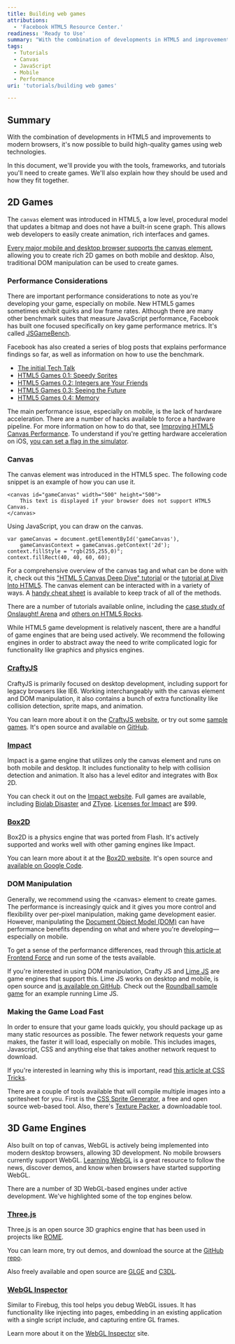 ```yaml
---
title: Building web games
attributions:
  - 'Facebook HTML5 Resource Center.'
readiness: 'Ready to Use'
summary: "With the combination of developments in HTML5 and improvements to modern browsers, it's now possible to build high-quality games using web technologies.\n"
tags:
  - Tutorials
  - Canvas
  - JavaScript
  - Mobile
  - Performance
uri: 'tutorials/building web games'

---
```

## Summary

With the combination of developments in HTML5 and improvements to modern browsers, it's now possible to build high-quality games using web technologies.

In this document, we'll provide you with the tools, frameworks, and tutorials you'll need to create games. We'll also explain how they should be used and how they fit together.

## 2D Games

The `canvas` element was introduced in HTML5, a low level, procedural model that updates a bitmap and does not have a built-in scene graph. This allows web developers to easily create animation, rich interfaces and games.

[Every major mobile and desktop browser supports the canvas element](http://www.caniuse.com/#search=canvas), allowing you to create rich 2D games on both mobile and desktop. Also, traditional DOM manipulation can be used to create games.

### Performance Considerations

There are important performance considerations to note as you're developing your game, especially on mobile. New HTML5 games sometimes exhibit quirks and low frame rates. Although there are many other benchmark suites that measure JavaScript performance, Facebook has built one focused specifically on key game performance metrics. It's called [JSGameBench](http://www.jsgamebench.com/).

Facebook has also created a series of blog posts that explains performance findings so far, as well as information on how to use the benchmark.

-   [The initial Tech Talk](https://developers.facebook.com/blog/post/454)
-   [HTML5 Games 0.1: Speedy Sprites](https://www.facebook.com/notes/facebook-engineering/html5-games-01-speedy-sprites/491691753919)
-   [HTML5 Games 0.2: Integers are Your Friends](https://developers.facebook.com/blog/post/460)
-   [HTML5 Games 0.3: Seeing the Future](https://developers.facebook.com/blog/post/468)
-   [HTML5 Games 0.4: Memory](https://developers.facebook.com/blog/post/492)

The main performance issue, especially on mobile, is the lack of hardware acceleration. There are a number of hacks available to force a hardware pipeline. For more information on how to do that, see [Improving HTML5 Canvas Performance](http://www.html5rocks.com/en/tutorials/canvas/performance/). To understand if you're getting hardware acceleration on iOS, [you can set a flag in the simulator](http://mir.aculo.us/2011/02/08/visualizing-webkits-hardware-acceleration/).

### Canvas

The canvas element was introduced in the HTML5 spec. The following code snippet is an example of how you can use it.

    <canvas id="gameCanvas" width="500" height="500">
        This text is displayed if your browser does not support HTML5 Canvas.
    </canvas>

Using JavaScript, you can draw on the canvas.

    var gameCanvas = document.getElementById('gameCanvas'),
        gameCanvasContext = gameCanvas.getContext('2d');
    context.fillStyle = "rgb(255,255,0)";
    context.fillRect(40, 40, 60, 60);

For a comprehensive overview of the canvas tag and what can be done with it, check out this ["HTML 5 Canvas Deep Dive" tutorial](http://projects.joshy.org/presentations/HTML/CanvasDeepDive/presentation.html) or the [tutorial at Dive Into HTML5](http://diveintohtml5.org/canvas.html). The canvas element can be interacted with in a variety of ways. A [handy cheat sheet](http://simon.html5.org/dump/html5-canvas-cheat-sheet.html) is available to keep track of all of the methods.

There are a number of tutorials available online, including the [case study of Onslaught! Arena](http://www.html5rocks.com/en/tutorials/casestudies/onslaught.html) and [others on HTML5 Rocks](http://www.html5rocks.com/en/tutorials/#games).

While HTML5 game development is relatively nascent, there are a handful of game engines that are being used actively. We recommend the following engines in order to abstract away the need to write complicated logic for functionality like graphics and physics engines.

### [CraftyJS](http://craftyjs.com/)

CraftyJS is primarily focused on desktop development, including support for legacy browsers like IE6. Working interchangeably with the canvas element and DOM manipulation, it also contains a bunch of extra functionality like collision detection, sprite maps, and animation.

You can learn more about it on the [CraftyJS website](http://craftyjs.com/), or try out some [sample games](http://craftyjs.com/demos.php). It's open source and available on [GitHub](https://github.com/louisstow/Crafty).

### [Impact](http://www.impactjs.com/)

Impact is a game engine that utilizes only the canvas element and runs on both mobile and desktop. It includes functionality to help with collision detection and animation. It also has a level editor and integrates with Box 2D.

You can check it out on the [Impact website](http://impactjs.com/). Full games are available, including [Biolab Disaster](http://playbiolab.com/) and [ZType](http://www.phoboslab.org/ztype/). [Licenses for Impact](http://impactjs.com/buy-impact) are \$99.

### [Box2D](http://www.box2d.org/)

Box2D is a physics engine that was ported from Flash. It's actively supported and works well with other gaming engines like Impact.

You can learn more about it at the [Box2D website](http://www.box2d.org/). It's open source and [available on Google Code](http://code.google.com/p/box2dweb/).

### DOM Manipulation

Generally, we recommend using the \<canvas\> element to create games. The performance is increasingly quick and it gives you more control and flexibility over per-pixel manipulation, making game development easier. However, manipulating the [Document Object Model (DOM)](http://en.wikipedia.org/wiki/Document_Object_Model) can have performance benefits depending on what and where you're developing— especially on mobile.

To get a sense of the performance differences, read through [this article at Frontend Force](http://blog.frontendforce.com/2010/03/games-development-in-javascript-canvas-vs-dom-benchmark/) and run some of the tests available.

If you're interested in using DOM manipulation, Crafty JS and [Lime JS](http://www.limejs.com/) are game engines that support this. Lime JS works on desktop and mobile, is open source and [is available on GitHub](https://github.com/digitalfruit/limejs). Check out the [Roundball sample game](http://www.limejs.com/static/roundball/index.html) for an example running Lime JS.

### Making the Game Load Fast

In order to ensure that your game loads quickly, you should package up as many static resources as possible. The fewer network requests your game makes, the faster it will load, especially on mobile. This includes images, Javascript, CSS and anything else that takes another network request to download.

If you're interested in learning why this is important, read [this article at CSS Tricks](http://css-tricks.com/158-css-sprites/).

There are a couple of tools available that will compile multiple images into a spritesheet for you. First is the [CSS Sprite Generator](http://spritegen.website-performance.org/), a free and open source web-based tool. Also, there's [Texture Packer](http://www.texturepacker.com/), a downloadable tool.

## 3D Game Engines

Also built on top of canvas, WebGL is actively being implemented into modern desktop browsers, allowing 3D development. No mobile browsers currently support WebGL. [Learning WebGL](http://learningwebgl.com/blog/) is a great resource to follow the news, discover demos, and know when browsers have started supporting WebGL.

There are a number of 3D WebGL-based engines under active development. We've highlighted some of the top engines below.

### [Three.js](https://github.com/mrdoob/three.js#readme)

Three.js is an open source 3D graphics engine that has been used in projects like [ROME](http://www.ro.me/).

You can learn more, try out demos, and download the source at the [GitHub repo](https://github.com/mrdoob/three.js).

Also freely available and open source are [GLGE](https://github.com/supereggbert/GLGE) and [C3DL](https://github.com/cathyatseneca/c3dl).

### [WebGL Inspector](http://benvanik.github.com/WebGL-Inspector/)

Similar to Firebug, this tool helps you debug WebGL issues. It has functionality like injecting into pages, embedding in an existing application with a single script include, and capturing entire GL frames.

Learn more about it on the [WebGL Inspector](http://benvanik.github.com/WebGL-Inspector/) site.
